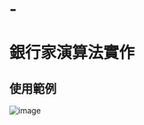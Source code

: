 # -
# 銀行家演算法實作

## 使用範例
![image](https://user-images.githubusercontent.com/107016864/231187285-003ecb2e-d54d-4f28-a759-8e9a9a8ef0b9.png)

